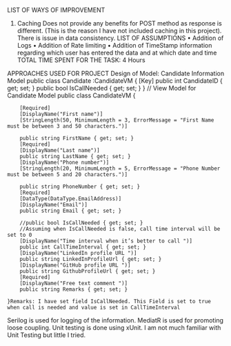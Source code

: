LIST OF WAYS OF IMPROVEMENT
1.	Caching Does not provide any benefits for POST method as response is different. (This is the reason I have not included caching in this project). There is issue in data consistency.
LIST OF ASSUMPTIONS
•	Addition of Logs
•	Addition of Rate limiting
•	Addition of TimeStamp information regarding which user has entered the data and at which date and time
TOTAL TIME SPENT FOR THE TASK: 4 Hours

APPROACHES USED FOR PROJECT
Design of Model: Candidate Information Model 
    public class Candidate :CandidateVM
    {
        [Key]
        public int CandidateID { get; set; }
        public bool IsCallNeeded { get; set; }
    }
    // View Model for Candidate Model
    public class CandidateVM
    {
      
        [Required]
        [DisplayName("First name")]
        [StringLength(50, MinimumLength = 3, ErrorMessage = "First Name must be between 3 and 50 characters.")]

        public string FirstName { get; set; }
        [Required]
        [DisplayName("Last name")]
        public string LastName { get; set; }
        [DisplayName("Phone number")]
        [StringLength(20, MinimumLength = 5, ErrorMessage = "Phone Number must be between 5 and 20 characters.")]

        public string PhoneNumber { get; set; }
        [Required]
        [DataType(DataType.EmailAddress)]
        [DisplayName("Email")]
        public string Email { get; set; }

        //public bool IsCallNeeded { get; set; }
        //Assuming when IsCallNeeded is false, call time interval will be set to 0
        [DisplayName("Time interval when it’s better to call ")]
        public int CallTimeInterval { get; set; }
        [DisplayName("LinkedIn profile URL ")]
        public string LinkedInProfileUrl { get; set; }
        [DisplayName("GitHub profile URL ")]
        public string GithubProfileUrl { get; set; }
        [Required]
        [DisplayName("Free text comment ")]
        public string Remarks { get; set; }

    }Remarks: I have set field IsCallNeeded. This Field is set to true when call is needed and value is set in CallTimeInterval

Serilog is used for logging of the information.
MediatR is used for promoting loose coupling.
Unit testing is done using xUnit. I am not much familiar with Unit Testing but little I tried.

